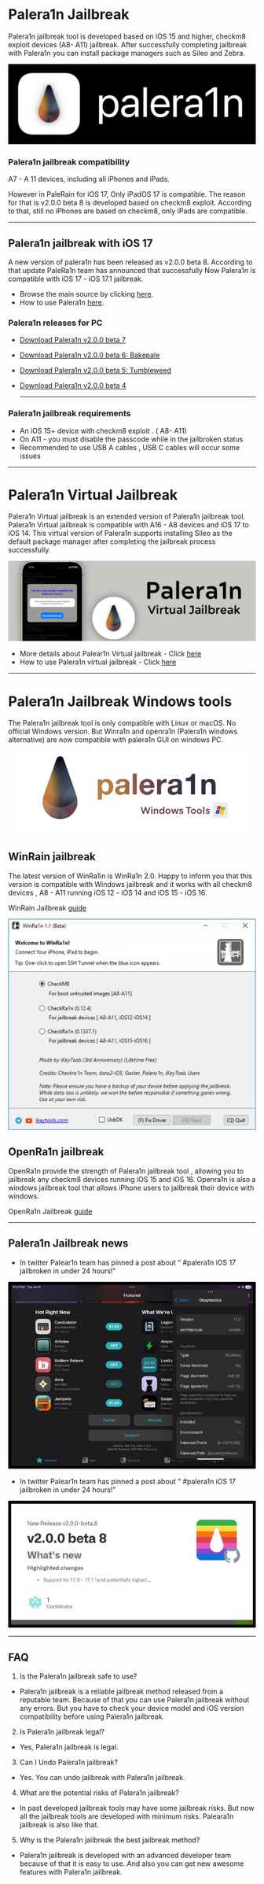 # Palera1n Jailbreak
Palera1n jailbreak tool is developed based on iOS 15 and higher, checkm8 exploit devices (A8- A11) jailbreak. After successfully completing jailbreak with Palera1n you can install package managers such as Sileo and Zebra.

![Jailbreak IOS 17 and its beta Palera1n, unc0ver, chimera, checkm8, taurine, dopamine, xina17, xina, checkra1n ](https://github.com/jbspot/Palera1n-Jailbreak/blob/main/palerain-banner.png)

### Palera1n jailbreak compatibility

A7 - A 11 devices, including all iPhones and iPads.

However in PaleRain for iOS 17, Only iPadOS 17 is compatible. The reason for that is v2.0.0 beta 8 is developed based on checkm8 exploit. According to that, still no iPhones are based on checkm8, only iPads are compatible.

 <hr>

## Palera1n jailbreak with iOS 17

A new version of palera1n has been released as v2.0.0 beta 8. According to that update PaleRa1n team has announced that successfully Now Palera1n is compatible with iOS 17 - iOS 17.1 jailbreak. 

- Browse the main source by clicking <a href="https://github.com/palera1n/palera1n">here</a>.
- How to use Palera1n <a href="https://ios.cfw.guide/installing-palera1n/">here</a>.

### Palera1n releases for PC
- <a href="https://github.com/palera1n/palera1n/releases/tag/v2.0.0-beta.7">Download Palera1n v2.0.0 beta 7</a>
- <a href="https://github.com/palera1n/palera1n/releases/tag/v2.0.0-beta.6.2">Download Palera1n v2.0.0 beta 6: Bakepale</a>
- <a href="https://github.com/palera1n/palera1n/releases/tag/v2.0.0-beta.5">Download Palera1n v2.0.0 beta 5: Tumbleweed</a>
- <a href="https://github.com/palera1n/palera1n/releases/tag/v2.0.0-beta.4">Download Palera1n v2.0.0 beta 4</a>

  <hr>

### Palera1n jailbreak requirements

- An iOS 15+ device with checkm8 exploit . ( A8- A11)
- On A11 - you must disable the passcode while in the jailbroken status
- Recommended to use USB A cables , USB C cables will occur some issues

 <hr>

# Palera1n Virtual Jailbreak

Palera1n Virtual jailbreak is an extended version of Palera1n jailbreak tool. Palera1n Virtual jailbreak is compatible with A16 - A8 devices and  iOS 17 to iOS 14. This virtual version of Palera1n supports installing Sileo as the default package manager after completing the jailbreak process successfully.

![Jailbreak IOS 17 and its beta Palera1n, unc0ver, chimera, checkm8, taurine, dopamine, xina17, xina, checkra1n ](https://github.com/jbspot/Palera1n-Jailbreak/blob/main/palerain-virtual.jpg)

- More details about Palear1n Virtual jailbreak - Click <a href="https://pangu8.com/jailbreak/palera1n/">here</a>
- How to use Palera1n virtual jailbreak - Click <a href="https://silzee.com/Palera1nJailbreak/#semi-Jailbreak">here</a>

 <hr>

 # Palera1n Jailbreak Windows tools

The Palera1n jailbreak tool is only compatible with Linux or macOS. No official Windows version. But Winra1n and openra1n (Palera1n windows alternative) are now compatible with palera1n GUI on windows PC.

![Jailbreak IOS 17 and its beta Palera1n, unc0ver, chimera, checkm8, taurine, dopamine, xina17, xina, checkra1n ](https://github.com/jbspot/Palera1n-Jailbreak/blob/main/palera1n-windows.jpg)

## WinRain jailbreak
The latest version of WinRa1in is WinRa1n 2.0. Happy to inform you that this version is compatible with Windows jailbreak and it works with all checkm8 devices , A8 - A11 running iOS 12 - iOS 14 and iOS 15 - iOS 16.

WinRain Jailbreak <a href="https://www.techacrobat.com/winra1n-windows-jailbreak-tool/">guide</a>

![Jailbreak IOS 17 and its beta Palera1n, unc0ver, chimera, checkm8, taurine, dopamine, xina17, xina, checkra1n ](https://github.com/jbspot/Palera1n-Jailbreak/blob/main/winra1n-jailbreak.565x0-is.webp)


## OpenRa1n jailbreak
OpenRa1n provide the strength of Palera1n jailbreak tool , allowing you to jailbreak any checkm8 devices running iOS 15 and iOS 16. Openra1n is also a windows jailbreak tool that allows iPhone users to jailbreak their device with windows.

OpenRa1n Jailbreak <a href="https://iphonewired.com/firmware-update/681261/">guide</a>

 <hr>

## Palera1n Jailbreak news

- In twitter Palear1n team has pinned a post about “ #palera1n iOS 17 jailbroken in under 24 hours!”

![Jailbreak IOS 17 and its beta Palera1n, unc0ver, chimera, checkm8, taurine, dopamine, xina17, xina, checkra1n ](https://github.com/jbspot/Palera1n-Jailbreak/blob/main/News-jailbroken.jpg)

- In twitter Palear1n team has pinned a post about “ #palera1n iOS 17 jailbroken in under 24 hours!”

![Jailbreak IOS 17 and its beta Palera1n, unc0ver, chimera, checkm8, taurine, dopamine, xina17, xina, checkra1n ](https://github.com/jbspot/Palera1n-Jailbreak/blob/main/News-beta8.jpg)

 <hr>
 
## FAQ 

01.  Is the Palera1n jailbreak safe to use?

  - Palera1n jailbreak is a reliable jailbreak method released from a reputable team. Because of that you can use Palera1n jailbreak without any errors. But you have to check your device model and iOS version compatibility before using Palera1n jailbreak.
   

02. Is Palera1n jailbreak legal?

  - Yes, Palera1n jailbreak is legal.
   

03. Can I Undo Palera1n jailbreak?

  - Yes. You can undo jailbreak with Palera1n jailbreak.
   

04. What are the potential risks of Palera1n jailbreak?

  - In past developed jailbreak tools may have some jailbreak risks. But now all the jailbreak tools are developed with minimum risks. Paleara1n jailbreak is also like that. 
   

05. Why is the Palera1n jailbreak the best jailbreak method?

  - Palera1n jailbreak is developed with an advanced developer team because of that it is easy to use. And also you can get new awesome features with Palera1n jailbreak.



